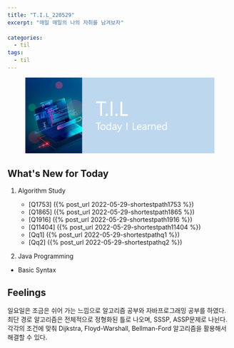 ```yaml
---
title: "T.I.L_220529"
excerpt: "매일 매일의 나의 자취를 남겨보자"

categories:
  - til
tags:
  - til
---
```

<figure>
    <img src="/assets/images/til_image.png">
</figure>

## What's New for Today
1. Algorithm Study
    - [Q1753] ({% post_url 2022-05-29-shortestpath1753 %}) 
    - [Q1865] ({% post_url 2022-05-29-shortestpath1865 %}) 
    - [Q1916] ({% post_url 2022-05-29-shortestpath1916 %}) 
    - [Q11404] ({% post_url 2022-05-29-shortestpath11404 %}) 
    - [Qq1] ({% post_url 2022-05-29-shortestpathq1 %}) 
    - [Qq2] ({% post_url 2022-05-29-shortestpathq2 %}) 

2. Java Programming
  - Basic Syntax

## Feelings
일요일은 조금은 쉬어 가는 느낌으로 알고리즘 공부와 자바프로그래밍 공부를 하였다. 
최단 경로 알고리즘은 전체적으로 정형화된 틀로 나오며, SSSP, ASSP문제로 나뉜다. 각각의 조건에 맞춰 Dijkstra, Floyd-Warshall, Bellman-Ford 알고리즘을 활용해서 해결할 수 있다.




